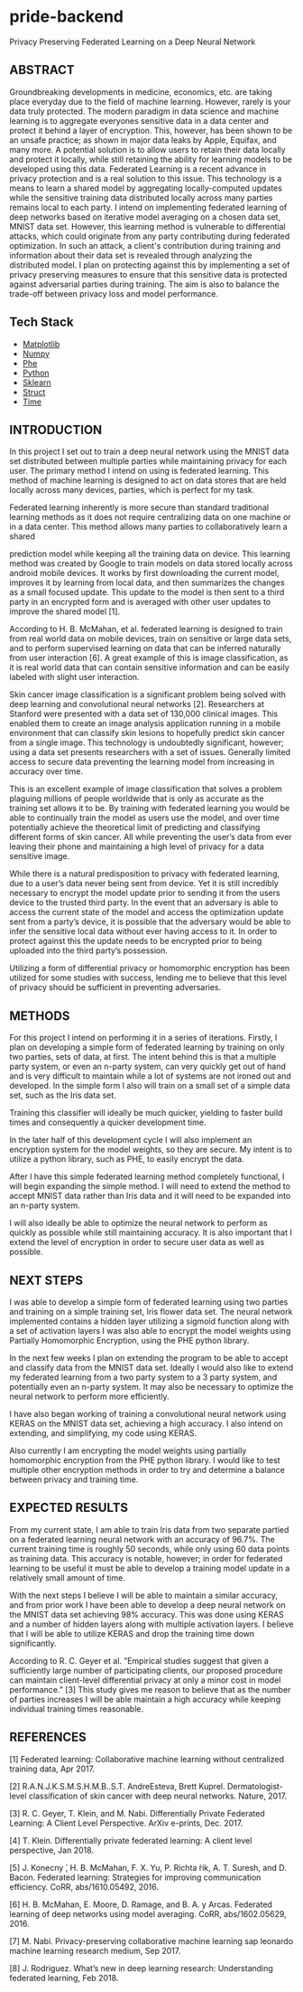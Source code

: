 # pride-backend
Privacy Preserving Federated Learning on a Deep Neural Network

## ABSTRACT
Groundbreaking developments in medicine, economics, etc. are taking place everyday due to the field of machine learning. However, rarely is your data truly protected. The modern paradigm in data science and machine learning is to aggregate everyones sensitive data in a data center and protect it behind a layer of encryption. This, however, has been shown to be an unsafe practice; as shown in major data leaks by Apple, Equifax, and many more. A potential solution is to allow users to retain their data locally and protect it locally, while still retaining the ability for learning models to be developed using this data. Federated Learning is a recent advance in privacy protection and is a real solution to this issue. This technology is a means to learn a shared model by aggregating locally-computed updates while the sensitive training data distributed locally across many parties remains local to each party. I intend on implementing federated learning of deep networks based on iterative model averaging on a chosen data set, MNIST data set. However, this learning method is vulnerable to differential attacks, which could originate from any party contributing during federated optimization. In such an attack, a client's contribution during training and information about their data set is revealed through analyzing the distributed model. I plan on protecting against this by implementing a set of privacy preserving measures to ensure that this sensitive data is protected against adversarial parties during training. The aim is also to balance the trade-off between privacy loss and model performance.

## Tech Stack
* [Matplotlib](https://matplotlib.org/)
* [Numpy](https://www.numpy.org/)
* [Phe](https://python-paillier.readthedocs.io/en/develop/)
* [Python](https://www.python.org/)
* [Sklearn](https://scikit-learn.org/stable/)
* [Struct](https://docs.python.org/2/library/struct.html)
* [Time](https://docs.python.org/2/library/time.html)

## INTRODUCTION
In this project I set out to train a deep neural network using the MNIST data set distributed between multiple parties while maintaining privacy for each user. The primary method I intend on using is federated learning. This method of machine learning is designed to act on data stores that are held locally across many devices, parties, which is perfect for my task.

Federated learning inherently is more secure than standard traditional learning methods as it does not require centralizing data on one machine or in a data center. This method allows many parties to collaboratively learn a shared

prediction model while keeping all the training data on device. This learning method was created by Google to train models on data stored locally across android mobile devices. It works by first downloading the current model, improves it by learning from local data, and then summarizes the changes as a small focused update. This update to the model is then sent to a third party in an encrypted form and is averaged with other user updates to improve the shared model [1].

According to H. B. McMahan, et al. federated learning is designed to train from real world data on mobile devices, train on sensitive or large data sets, and to perform supervised learning on data that can be inferred naturally from user interaction [6]. A great example of this is image classification, as it is real world data that can contain sensitive information and can be easily labeled with slight user interaction.

Skin cancer image classification is a significant problem being solved with deep learning and convolutional neural networks [2]. Researchers at Stanford were presented with a data set of 130,000 clinical images. This enabled them to create an image analysis application running in a mobile environment that can classify skin lesions to hopefully predict skin cancer from a single image. This technology is undoubtedly significant, however; using a data set presents researchers with a set of issues. Generally limited access to secure data preventing the learning model from increasing in accuracy over time.

This is an excellent example of image classification that solves a problem plaguing millions of people worldwide that is only as accurate as the training set allows it to be. By training with federated learning you would be able to continually train the model as users use the model, and over time potentially achieve the theoretical limit of predicting and classifying different forms of skin cancer. All while preventing the user’s data from ever leaving their phone and maintaining a high level of privacy for a data sensitive image.

While there is a natural predisposition to privacy with federated learning, due to a user’s data never being sent from device. Yet it is still incredibly necessary to encrypt the model update prior to sending it from the users device to the trusted third party. In the event that an adversary is able to access the current state of the model and access the optimization update sent from a party’s device, it is possible that the adversary would be able to infer the sensitive local data without ever having access to it. In order to protect against this the update needs to be encrypted prior to being uploaded into the third party’s possession.

Utilizing a form of differential privacy or homomorphic encryption has been utilized for some studies with success, lending me to believe that this level of privacy should be sufficient in preventing adversaries.

## METHODS
For this project I intend on performing it in a series of iterations.
Firstly, I plan on developing a simple form of federated learning by training on only two parties, sets of data, at first. The intent behind this is that a multiple party system, or even an n-party system, can very quickly get out of hand and is very difficult to maintain while a lot of systems are not ironed out and developed. In the simple form I also will train on a small set of a simple data set, such as the Iris data set.

Training this classifier will ideally be much quicker, yielding to faster build times and consequently a quicker development time.

In the later half of this development cycle I will also implement an encryption system for the model weights, so they are secure. My intent is to utilize a python library, such as PHE, to easily encrypt the data.

After I have this simple federated learning method completely functional, I will begin expanding the simple method. I will need to extend the method to accept MNIST data rather than Iris data and it will need to be expanded into an n-party system.

I will also ideally be able to optimize the neural network to perform as quickly as possible while still maintaining accuracy. It is also important that I extend the level of encryption in order to secure user data as well as possible.

## NEXT STEPS
I was able to develop a simple form of federated learning using two parties and training on a simple training set, Iris flower data set. The neural network implemented contains a hidden layer utilizing a sigmoid function along with a set of activation layers I was also able to encrypt the model weights using Partially Homomorphic Encryption, using the PHE python library.

In the next few weeks I plan on extending the program to be able to accept and classify data from the MNIST data set. Ideally I would also like to extend my federated learning from a two party system to a 3 party system, and potentially even an n-party system. It may also be necessary to optimize the neural network to perform more efficiently.

I have also began working of training a convolutional neural network using KERAS on the MNIST data set, achieving a high accuracy. I also intend on extending, and simplifying, my code using KERAS.

Also currently I am encrypting the model weights using partially homomorphic encryption from the PHE python library. I would like to test multiple other encryption methods in order to try and determine a balance between privacy and training time.

## EXPECTED RESULTS
From my current state, I am able to train Iris data from two separate partied on a federated learning neural network with an accuracy of 96.7%. The current training time is roughly 50 seconds, while only using 60 data points as training data. This accuracy is notable, however; in order for federated learning to be useful it must be able to develop a training model update in a relatively small amount of time.

With the next steps I believe I will be able to maintain a similar accuracy, and from prior work I have been able to develop a deep neural network on the MNIST data set achieving 98% accuracy. This was done using KERAS and a number of hidden layers along with multiple activation layers. I believe that I will be able to utilize KERAS and drop the training time down significantly.

According to R. C. Geyer et al. ”Empirical studies suggest that given a sufficiently large number of participating clients, our proposed procedure can maintain client-level differential privacy at only a minor cost in model performance.” [3] This study gives me reason to believe that as the number of parties increases I will be able maintain a high accuracy while keeping individual training times reasonable.

## REFERENCES
[1] Federated learning: Collaborative machine learning without centralized training data, Apr 2017.

[2] R.A.N.J.K.S.M.S.H.M.B..S.T. AndreEsteva, Brett Kuprel. Dermatologist-level classification of skin cancer with deep neural networks. Nature, 2017.

[3] R. C. Geyer, T. Klein, and M. Nabi. Differentially Private Federated Learning: A Client Level Perspective. ArXiv e-prints, Dec. 2017.

[4] T. Klein. Differentially private federated learning: A client level perspective, Jan 2018.

[5] J. Konecny ́, H. B. McMahan, F. X. Yu, P. Richta ́rik, A. T. Suresh, and D. Bacon. Federated learning: Strategies for improving communication efficiency. CoRR, abs/1610.05492, 2016.

[6] H. B. McMahan, E. Moore, D. Ramage, and B. A. y Arcas. Federated learning of deep networks using model averaging. CoRR, abs/1602.05629, 2016.

[7] M. Nabi. Privacy-preserving collaborative machine learning sap leonardo machine learning research medium, Sep 2017.

[8] J. Rodriguez. What’s new in deep learning research: Understanding federated learning, Feb 2018.
